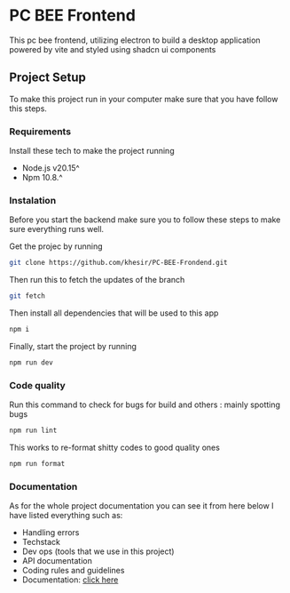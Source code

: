 # PC BEE Frontend

This pc bee frontend, utilizing electron to build a desktop application powered by vite and styled using shadcn ui components

## Project Setup

To make this project run in your computer make sure that you have follow this steps.

### Requirements

Install these tech to make the project running

- Node.js v20.15^
- Npm 10.8.^

### Instalation

Before you start the backend make sure you to follow these steps to make sure everything runs well.

Get the projec by running

```bash
git clone https://github.com/khesir/PC-BEE-Frondend.git
```

Then run this to fetch the updates of the branch

```bash
git fetch
```

Then install all dependencies that will be used to this app

```bash
npm i
```

Finally, start the project by running

```bash
npm run dev
```

### Code quality

Run this command to check for bugs for build and others : mainly spotting bugs

```bash
npm run lint
```

This works to re-format shitty codes to good quality ones

```bash
npm run format
```

### Documentation

As for the whole project documentation you can see it from here below
I have listed everything such as:

- Handling errors
- Techstack
- Dev ops (tools that we use in this project)
- API documentation
- Coding rules and guidelines
- Documentation: [click here](https://www.notion.so/PC-BEE-Frontend-Documentation-280fd06e4a244ee092be438794f52b9c?pvs=4)
